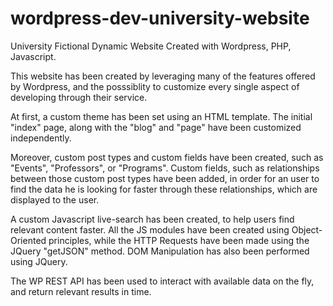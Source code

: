 # wordpress-dev-university-website
University Fictional Dynamic Website Created with Wordpress, PHP, Javascript. 

This website has been created by leveraging many of the features offered by Wordpress, and the posssiblity to customize every single aspect
of developing through their service. 

At first, a custom theme has been set using an HTML template. The initial "index" page, along with the "blog" and "page" have been
customized independently. 

Moreover, custom post types and custom fields have been created, such as "Events", "Professors", or "Programs". Custom fields, such as
relationships between those custom post types have been added, in order for an user to find the data he is looking for faster through 
these relationships, which are displayed to the user.

A custom Javascript live-search has been created, to help users find relevant content faster. All the JS modules have been created using 
Object-Oriented principles, while the HTTP Requests have been made using the JQuery "getJSON" method. DOM Manipulation has also been 
performed using JQuery.

The WP REST API has been used to interact with available data on the fly, and return relevant results in time.


